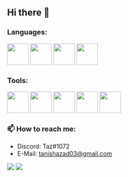 ## Hi there 👋

### Languages: 
<img src='https://cdn.jsdelivr.net/gh/devicons/devicon/icons/java/java-original-wordmark.svg' height=50px> <img src='https://cdn.jsdelivr.net/gh/devicons/devicon/icons/bash/bash-original.svg' height=50px> <img src='https://cdn.jsdelivr.net/gh/devicons/devicon/icons/html5/html5-original-wordmark.svg' height=50px> <img src='https://cdn.jsdelivr.net/gh/devicons/devicon/icons/css3/css3-original-wordmark.svg' height=50px>

### Tools:
<img src='https://cdn.jsdelivr.net/gh/devicons/devicon/icons/linux/linux-original.svg' height=50px> <img src='https://cdn.jsdelivr.net/gh/devicons/devicon/icons/ubuntu/ubuntu-plain-wordmark.svg' height=50px> <img src='https://cdn.jsdelivr.net/gh/devicons/devicon/icons/git/git-original-wordmark.svg' height=50px> <img src='https://cdn.jsdelivr.net/gh/devicons/devicon/icons/github/github-original-wordmark.svg' height=50px>  <img src='https://cdn.jsdelivr.net/gh/devicons/devicon/icons/jetbrains/jetbrains-original.svg' height=50px>

### 📫 How to reach me:
- Discord: Taz#1072
- E-Mail: tanishazad03@gmail.com

![](https://github-readme-stats.vercel.app/api?username=Tanish-Azad&count_private=true&show_icons=true&theme=onedark)
![](https://github-readme-stats.vercel.app/api/top-langs/?username=Tanish-Azad&layout=compact&card_width=445&theme=onedark)
